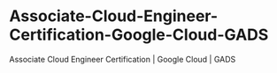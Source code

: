 # Associate-Cloud-Engineer-Certification-Google-Cloud-GADS
Associate Cloud Engineer Certification | Google Cloud | GADS
